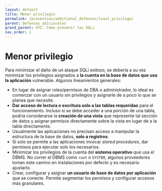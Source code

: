 ```yaml
---
layout: default
title: Menor privilegio
permalink: /prevention/additional_defenses/least_privilege/
parent: Defensas adicionales
grand_parent: XYZ. Cómo prevenir las SQLi
nav_order: 1
---
```


# Menor privilegio

Para minimizar el daño de un ataque SQLi exitoso, se debería a su vez minimizar los privilegios asignados a **la cuenta en la base de datos que usa la aplicación** vulnerable. Algunos lineamientos generales:

- En lugar de asignar roles/permisos de DBA o administrador, lo ideal es comenzar con un usuario sin privilegios y asignarle de a poco lo que se planea que necesite.
- **Dar acceso de lectura o escritura solo a las tablas requeridas** para el funcionamiento. Incluso si se debe acceder a una porción de una tabla, podría considerarse la **creación de una vista** que represente tal sección de datos y asignar permisos directamente sobre la vista en lugar de a la tabla directamente.
- Usualmente las aplicaciones no precisan acceso a manipular la estructura de la base de datos, **solo a registros**.
- Si solo se permite a las aplicaciones invocar *stored procedures*, dar permisos para ejecutar solo los necesarios.
- Minimizar los privilegios de la cuenta del **sistema operativo** que usa el DBMS. No correr el DBMS como `root` o `SYSTEM`, algunos proveedores toman este camino en instalaciones por defecto y es necesario ajustarlo.
- Crear, configurar y asignar **un usuario de base de datos por aplicación** que se conecte. Permite segmentar los permisos y configurar accesos más granulares.

